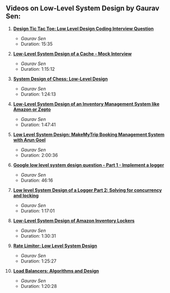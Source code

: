 ## Videos on Low-Level System Design by Gaurav Sen:

1. **[Design Tic Tac Toe: Low Level Design Coding Interview Question](https://www.youtube.com/watch?v=link1)**
   - *Gaurav Sen*
   - Duration: 15:35

2. **[Low-Level System Design of a Cache - Mock Interview](https://www.youtube.com/watch?v=link2)**
   - *Gaurav Sen*
   - Duration: 1:15:12

3. **[System Design of Chess: Low-Level Design](https://www.youtube.com/watch?v=link3)**
   - *Gaurav Sen*
   - Duration: 1:24:13

4. **[Low-Level System Design of an Inventory Management System like Amazon or Zepto](https://www.youtube.com/watch?v=link4)**
   - *Gaurav Sen*
   - Duration: 1:47:41

5. **[Low Level System Design: MakeMyTrip Booking Management System with Arun Goel](https://www.youtube.com/watch?v=link5)**
   - *Gaurav Sen*
   - Duration: 2:00:36

6. **[Google low level system design question - Part 1 - Implement a logger](https://www.youtube.com/watch?v=link6)**
   - *Gaurav Sen*
   - Duration: 46:16

7. **[Low level System Design of a Logger Part 2: Solving for concurrency and locking](https://www.youtube.com/watch?v=link7)**
   - *Gaurav Sen*
   - Duration: 1:17:01

8. **[Low-Level System Design of Amazon Inventory Lockers](https://www.youtube.com/watch?v=link8)**
   - *Gaurav Sen*
   - Duration: 1:30:31

9. **[Rate Limiter: Low Level System Design](https://www.youtube.com/watch?v=link9)**
   - *Gaurav Sen*
   - Duration: 1:25:27

10. **[Load Balancers: Algorithms and Design](https://www.youtube.com/watch?v=link10)**
    - *Gaurav Sen*
    - Duration: 1:20:28
